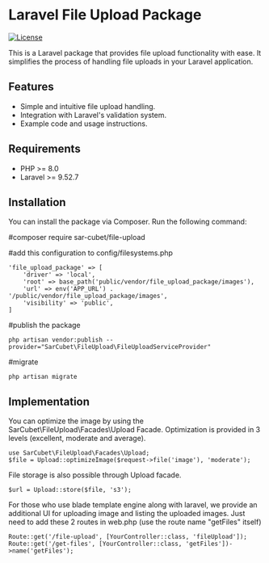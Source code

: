 # Laravel File Upload Package

[![License](https://img.shields.io/badge/License-MIT-blue.svg)](https://opensource.org/licenses/MIT)

This is a Laravel package that provides file upload functionality with ease. It simplifies the process of handling file uploads in your Laravel application.

## Features

- Simple and intuitive file upload handling.
- Integration with Laravel's validation system.
- Example code and usage instructions.

## Requirements

- PHP >= 8.0
- Laravel >= 9.52.7

## Installation

You can install the package via Composer. Run the following command:

#composer require sar-cubet/file-upload

#add this configuration to config/filesystems.php

    'file_upload_package' => [
        'driver' => 'local',
        'root' => base_path('public/vendor/file_upload_package/images'),
        'url' => env('APP_URL') . '/public/vendor/file_upload_package/images',
        'visibility' => 'public',
    ]

#publish the package

    php artisan vendor:publish --provider="SarCubet\FileUpload\FileUploadServiceProvider"

#migrate

    php artisan migrate

## Implementation

You can optimize the image by using the SarCubet\FileUpload\Facades\Upload Facade. Optimization is provided in 3 levels (excellent, moderate and average). 

    use SarCubet\FileUpload\Facades\Upload;
    $file = Upload::optimizeImage($request->file('image'), 'moderate'); 

File storage is also possible through Upload facade.

    $url = Upload::store($file, 's3');

For those who use blade template engine along with laravel, we provide an additional UI for uploading image and listing the uploaded images. Just need to add these 2 routes in web.php (use the route name "getFiles" itself)

    Route::get('/file-upload', [YourController::class, 'fileUpload']);
    Route::get('/get-files', [YourController::class, 'getFiles'])->name('getFiles');





